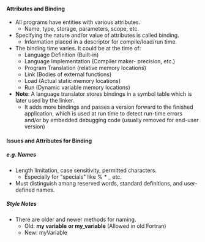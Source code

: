 #### Attributes and Binding
- All programs have entities with various attributes.
	- Name, type, storage, parameters, scope, etc.
- Specifying the nature and/or value of attributes is called binding.
	- Information placed in a descriptor for compile/load/run time.
- The binding time varies. It could be at the time of:
	- Language Definition (Built-in)
	- Language Implementation (Compiler maker- precision, etc.)
	- Program Translation (relative memory locations)
	- Link (Bodies of external functions)
	- Load (Actual static memory locations)
	- Run (Dynamic variable memory locations)
- **Note**: A language translator stores bindings in a symbol table which is later used by the linker.
	- It adds more bindings and passes a version forward to the finished application, which is used at run time to detect run-time errors and/or by embedded debugging code (usually removed for end-user version)
#### Issues and Attributes for Binding
##### e.g. Names
- Length limitation, case sensitivity, permitted characters.
	- Especially for "specials" like % * _ etc.
- Must distinguish among reserved words, standard definitions, and user-defined names.
##### Style Notes
- There are older and newer methods for naming.
	- Old: **my variable** **or my_variable** (Allowed in old Fortran)
	- New: myVariable